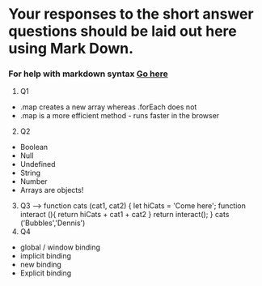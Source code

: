 # Your responses to the short answer questions should be laid out here using Mark Down.
### For help with markdown syntax [Go here](https://github.com/adam-p/markdown-here/wiki/Markdown-Cheatsheet)

1. Q1
  * .map creates a new array whereas .forEach does not
  * .map is a more efficient method - runs faster in the browser
2. Q2
  * Boolean
  * Null
  * Undefined
  * String
  * Number
  * Arrays are objects!
3. Q3 -->
    function cats (cat1, cat2) {
      let hiCats = 'Come here';
      function interact (){
        return hiCats + cat1 + cat2
      }
      return interact();
    }
    cats ('Bubbles','Dennis')
4. Q4
  * global / window binding
  * implicit binding
  * new binding
  * Explicit binding
